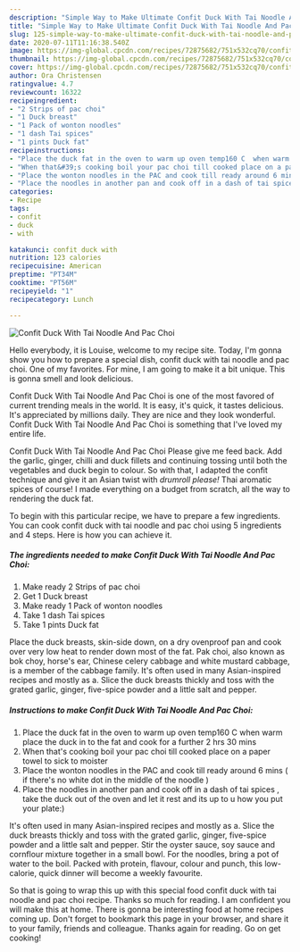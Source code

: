 ```yaml
---
description: "Simple Way to Make Ultimate Confit Duck With Tai Noodle And Pac Choi"
title: "Simple Way to Make Ultimate Confit Duck With Tai Noodle And Pac Choi"
slug: 125-simple-way-to-make-ultimate-confit-duck-with-tai-noodle-and-pac-choi
date: 2020-07-11T11:16:38.540Z
image: https://img-global.cpcdn.com/recipes/72875682/751x532cq70/confit-duck-with-tai-noodle-and-pac-choi-recipe-main-photo.jpg
thumbnail: https://img-global.cpcdn.com/recipes/72875682/751x532cq70/confit-duck-with-tai-noodle-and-pac-choi-recipe-main-photo.jpg
cover: https://img-global.cpcdn.com/recipes/72875682/751x532cq70/confit-duck-with-tai-noodle-and-pac-choi-recipe-main-photo.jpg
author: Ora Christensen
ratingvalue: 4.7
reviewcount: 16322
recipeingredient:
- "2 Strips of pac choi"
- "1 Duck breast"
- "1 Pack of wonton noodles"
- "1 dash Tai spices"
- "1 pints Duck fat"
recipeinstructions:
- "Place the duck fat in the oven to warm up oven temp160 C  when warm place the duck in to the fat and cook for a further 2 hrs 30 mins"
- "When that&#39;s cooking boil your pac choi till cooked place on a paper towel to sick to moister"
- "Place the wonton noodles in the PAC and cook till ready around 6 mins ( if there&#39;s  no white dot in the middle of the noodle )"
- "Place the noodles in another pan and cook off in a dash of tai spices , take the duck out of the oven and let it rest and its up to u how you put your plate:)"
categories:
- Recipe
tags:
- confit
- duck
- with

katakunci: confit duck with 
nutrition: 123 calories
recipecuisine: American
preptime: "PT34M"
cooktime: "PT56M"
recipeyield: "1"
recipecategory: Lunch

---
```



![Confit Duck With Tai Noodle And Pac Choi](https://img-global.cpcdn.com/recipes/72875682/751x532cq70/confit-duck-with-tai-noodle-and-pac-choi-recipe-main-photo.jpg)

Hello everybody, it is Louise, welcome to my recipe site. Today, I'm gonna show you how to prepare a special dish, confit duck with tai noodle and pac choi. One of my favorites. For mine, I am going to make it a bit unique. This is gonna smell and look delicious.

Confit Duck With Tai Noodle And Pac Choi is one of the most favored of current trending meals in the world. It is easy, it's quick, it tastes delicious. It's appreciated by millions daily. They are nice and they look wonderful. Confit Duck With Tai Noodle And Pac Choi is something that I've loved my entire life.

Confit Duck With Tai Noodle And Pac Choi Please give me feed back. Add the garlic, ginger, chilli and duck fillets and continuing tossing until both the vegetables and duck begin to colour. So with that, I adapted the confit technique and give it an Asian twist with *drumroll please!* Thai aromatic spices of course! I made everything on a budget from scratch, all the way to rendering the duck fat.


To begin with this particular recipe, we have to prepare a few ingredients. You can cook confit duck with tai noodle and pac choi using 5 ingredients and 4 steps. Here is how you can achieve it.

<!--inarticleads1-->

##### The ingredients needed to make Confit Duck With Tai Noodle And Pac Choi:

1. Make ready 2 Strips of pac choi
1. Get 1 Duck breast
1. Make ready 1 Pack of wonton noodles
1. Take 1 dash Tai spices
1. Take 1 pints Duck fat


Place the duck breasts, skin-side down, on a dry ovenproof pan and cook over very low heat to render down most of the fat. Pak choi, also known as bok choy, horse&#39;s ear, Chinese celery cabbage and white mustard cabbage, is a member of the cabbage family. It&#39;s often used in many Asian-inspired recipes and mostly as a. Slice the duck breasts thickly and toss with the grated garlic, ginger, five-spice powder and a little salt and pepper. 

<!--inarticleads2-->

##### Instructions to make Confit Duck With Tai Noodle And Pac Choi:

1. Place the duck fat in the oven to warm up oven temp160 C  when warm place the duck in to the fat and cook for a further 2 hrs 30 mins
1. When that&#39;s cooking boil your pac choi till cooked place on a paper towel to sick to moister
1. Place the wonton noodles in the PAC and cook till ready around 6 mins ( if there&#39;s  no white dot in the middle of the noodle )
1. Place the noodles in another pan and cook off in a dash of tai spices , take the duck out of the oven and let it rest and its up to u how you put your plate:)


It&#39;s often used in many Asian-inspired recipes and mostly as a. Slice the duck breasts thickly and toss with the grated garlic, ginger, five-spice powder and a little salt and pepper. Stir the oyster sauce, soy sauce and cornflour mixture together in a small bowl. For the noodles, bring a pot of water to the boil. Packed with protein, flavour, colour and punch, this low-calorie, quick dinner will become a weekly favourite. 

So that is going to wrap this up with this special food confit duck with tai noodle and pac choi recipe. Thanks so much for reading. I am confident you will make this at home. There is gonna be interesting food at home recipes coming up. Don't forget to bookmark this page in your browser, and share it to your family, friends and colleague. Thanks again for reading. Go on get cooking!
